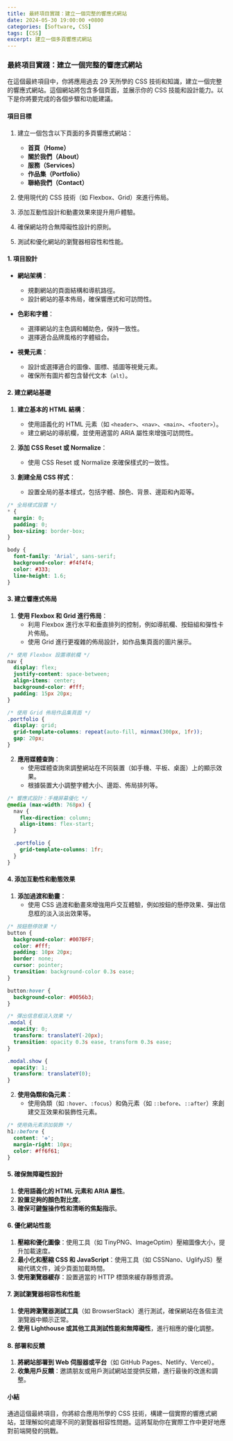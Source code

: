 ```yaml
---
title: 最終項目實踐：建立一個完整的響應式網站
date: 2024-05-30 19:00:00 +0800
categories: [Software, CSS]
tags: [CSS] 
excerpt: 建立一個多頁響應式網站
---
```


### 最終項目實踐：建立一個完整的響應式網站

在這個最終項目中，你將應用過去 29 天所學的 CSS 技術和知識，建立一個完整的響應式網站。這個網站將包含多個頁面，並展示你的 CSS 技能和設計能力。以下是你將要完成的各個步驟和功能建議。

#### 項目目標

1. 建立一個包含以下頁面的多頁響應式網站：
   - **首頁（Home）**
   - **關於我們（About）**
   - **服務（Services）**
   - **作品集（Portfolio）**
   - **聯絡我們（Contact）**

2. 使用現代的 CSS 技術（如 Flexbox、Grid）來進行佈局。
3. 添加互動性設計和動畫效果來提升用戶體驗。
4. 確保網站符合無障礙性設計的原則。
5. 測試和優化網站的瀏覽器相容性和性能。

#### 1. 項目設計

- **網站架構**：
  - 規劃網站的頁面結構和導航路徑。
  - 設計網站的基本佈局，確保響應式和可訪問性。
  
- **色彩和字體**：
  - 選擇網站的主色調和輔助色，保持一致性。
  - 選擇適合品牌風格的字體組合。

- **視覺元素**：
  - 設計或選擇適合的圖像、圖標、插圖等視覺元素。
  - 確保所有圖片都包含替代文本（`alt`）。

#### 2. 建立網站基礎

1. **建立基本的 HTML 結構**：
   - 使用語義化的 HTML 元素（如 `<header>`、`<nav>`、`<main>`、`<footer>`）。
   - 建立網站的導航欄，並使用適當的 ARIA 屬性來增強可訪問性。

2. **添加 CSS Reset 或 Normalize**：
   - 使用 CSS Reset 或 Normalize 來確保樣式的一致性。

3. **創建全局 CSS 样式**：
   - 設置全局的基本樣式，包括字體、顏色、背景、邊距和內距等。

```css
/* 全局樣式設置 */
* {
  margin: 0;
  padding: 0;
  box-sizing: border-box;
}

body {
  font-family: 'Arial', sans-serif;
  background-color: #f4f4f4;
  color: #333;
  line-height: 1.6;
}
```

#### 3. 建立響應式佈局

1. **使用 Flexbox 和 Grid 進行佈局**：
   - 利用 Flexbox 進行水平和垂直排列的控制，例如導航欄、按鈕組和彈性卡片佈局。
   - 使用 Grid 進行更複雜的佈局設計，如作品集頁面的圖片展示。

```css
/* 使用 Flexbox 設置導航欄 */
nav {
  display: flex;
  justify-content: space-between;
  align-items: center;
  background-color: #fff;
  padding: 15px 20px;
}

/* 使用 Grid 佈局作品集頁面 */
.portfolio {
  display: grid;
  grid-template-columns: repeat(auto-fill, minmax(300px, 1fr));
  gap: 20px;
}
```

2. **應用媒體查詢**：
   - 使用媒體查詢來調整網站在不同裝置（如手機、平板、桌面）上的顯示效果。
   - 根據裝置大小調整字體大小、邊距、佈局排列等。

```css
/* 響應式設計：手機屏幕優化 */
@media (max-width: 768px) {
  nav {
    flex-direction: column;
    align-items: flex-start;
  }

  .portfolio {
    grid-template-columns: 1fr;
  }
}
```

#### 4. 添加互動性和動態效果

1. **添加過渡和動畫**：
   - 使用 CSS 過渡和動畫來增強用戶交互體驗，例如按鈕的懸停效果、彈出信息框的淡入淡出效果等。

```css
/* 按鈕懸停效果 */
button {
  background-color: #007BFF;
  color: #fff;
  padding: 10px 20px;
  border: none;
  cursor: pointer;
  transition: background-color 0.3s ease;
}

button:hover {
  background-color: #0056b3;
}

/* 彈出信息框淡入效果 */
.modal {
  opacity: 0;
  transform: translateY(-20px);
  transition: opacity 0.3s ease, transform 0.3s ease;
}

.modal.show {
  opacity: 1;
  transform: translateY(0);
}
```

2. **使用偽類和偽元素**：
   - 使用偽類（如 `:hover`、`:focus`）和偽元素（如 `::before`、`::after`）來創建交互效果和裝飾性元素。

```css
/* 使用偽元素添加裝飾 */
h1::before {
  content: '❉';
  margin-right: 10px;
  color: #ff6f61;
}
```

#### 5. 確保無障礙性設計

1. **使用語義化的 HTML 元素和 ARIA 屬性**。
2. **設置足夠的顏色對比度**。
3. **確保可鍵盤操作性和清晰的焦點指示**。

#### 6. 優化網站性能

1. **壓縮和優化圖像**：使用工具（如 TinyPNG、ImageOptim）壓縮圖像大小，提升加載速度。
2. **最小化和壓縮 CSS 和 JavaScript**：使用工具（如 CSSNano、UglifyJS）壓縮代碼文件，減少頁面加載時間。
3. **使用瀏覽器緩存**：設置適當的 HTTP 標頭來緩存靜態資源。

#### 7. 測試瀏覽器相容性和性能

1. **使用跨瀏覽器測試工具**（如 BrowserStack）進行測試，確保網站在各個主流瀏覽器中顯示正常。
2. **使用 Lighthouse 或其他工具測試性能和無障礙性**，進行相應的優化調整。

#### 8. 部署和反饋

1. **將網站部署到 Web 伺服器或平台**（如 GitHub Pages、Netlify、Vercel）。
2. **收集用戶反饋**：邀請朋友或用戶測試網站並提供反饋，進行最後的改進和調整。

#### 小結

通過這個最終項目，你將綜合應用所學的 CSS 技術，構建一個實際的響應式網站，並理解如何處理不同的瀏覽器相容性問題。這將幫助你在實際工作中更好地應對前端開發的挑戰。

